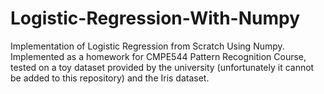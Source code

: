 # Logistic-Regression-With-Numpy

Implementation of Logistic Regression from Scratch Using Numpy. Implemented as a homework for CMPE544 Pattern Recognition Course, tested on a toy dataset provided by the university (unfortunately it cannot be added to this repository) and the Iris dataset.
